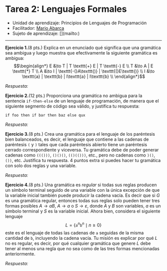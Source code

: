 # Tarea 2: Lenguajes Formales
<!-- Este es un comentario Markdown; estos comentarios no son visibles en el
documento final. He colocado comentarios como este para indicar el texto que
debes reemplazar. -->

- Unidad de aprendizaje: Principios de Lenguajes de Programación
- Facilitador: [Mario Abarca](mailto:mario.abarca@uaem.edu.mx)
- Sujeto de aprendizaje: [<!-- Tu nombre aquí -->](mailto:<!-- Tu correo institucional aquí -->)

----
**Ejercicio 1.**(8 pts.) Explica en un enunciado qué significa que una
gramática sea ambigua y luego muestra que efectivamente la siguiente gramática
es ambigua:
$$\begin{align*}
E &\to T | T \texttt{+} E | T \texttt{-} E \\
T &\to A | E \texttt{*} T \\
A &\to I | \texttt{-(}A\texttt{)} | \texttt{(}E\texttt{)} \\
I &\to \texttt{a} | \texttt{b} | I\texttt{a} | I\texttt{b} \\
\end{align*}$$

*Respuesta:* <!-- Tu respuesta aquí. Debe ser más o menos así: "Una gramática es
ambigua cuando tal y tal. Esta gramática es ambigua porque, como podemos ver en
este ejemplo, bla bla bla." -->

**Ejercicio 2.**(12 pts.) Proporciona una gramática no ambigua para la sentencia
`if-then-else` de un lenguaje de programación, de manera que el siguiente
segmento de código sea válido, y justifica tu respuesta:

```basic
if foo then if bar then baz else qux
```

*Respuesta:*
<!-- Tu respuesta aquí, debe ser más o menos así:
La gramática que propongo es esta:
$$\begin{align*}
... &\to ... \\
... &\to ... \\
...
\end{align*}$$
Mi gramática evita la ambigüedad porque tal y tal. Por ejemplo, la sentencia
`if foo then if bar then baz else baz` tiene una única interpretación en mi
gramática como se muestra a continuación: ...
-->

**Ejercicio 3.**(8 pts.) Crea una gramática para el lenguaje de los paréntesis
bien balanceados, es decir, el lenguaje que contiene a las cadenas de paréntesis
`(` y `)` tales que cada paréntesis abierto tiene un paréntesis cerrado
correspondiente y viceversa. Tu gramática debe de poder generar cadenas como
`((()))`, `()()()`, `(()(()))`, etc., pero no cadenas como `)()`, `())`, etc.
Justifica tu respuesta. 4 puntos extra si puedes hacer tu gramática con solo dos
reglas y una variable.

*Respuesta:* <!-- Tu respuesta aquí. -->

**Ejercicio 4.**(8 pts.) Una gramática es *regular* si todas sus reglas producen
un símbolo terminal seguido de una variable con la única excepción de que la
variable inicial también puede producir la cadena vacía.
Es decir que si $G$ es una gramática regular, entonces todas sus reglas solo
pueden tener tres formas posibles $A \to aB$, $A \to a$ o $S \to \varepsilon$,
donde $A$ y $B$ son variables, $a$ es un símbolo terminal y $S$ es la variable
inicial.
Ahora bien, considera el siguiente lenguaje
$$L = \{ \texttt{a}^n \texttt{b}^n \mid n \geq 0 \}$$
este es el lenguaje de todas las cadenas de `a` seguidas de la misma cantidad de
`b`, incluyendo la cadena vacía.
Tu misión es explicar por qué $L$ no es regular, es decir, por qué cualquier
gramática que genere $L$ debe tener al menos una regla que no sea como de las
tres formas mencionadas anteriormente.

*Respuesta:* <!-- No creo que se pueda. Porque si intetmos hacer una
grámitca (así y asá) ... encontramos entonces que tiene el problema ... -->
